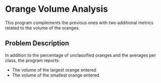 # Orange Volume Analysis

This program complements the previous ones with two additional metrics related to the volume of the oranges.

## Problem Description

In addition to the percentage of unclassified oranges and the averages per class, the program reports:

* The volume of the largest orange entered
* The volume of the smallest orange entered

